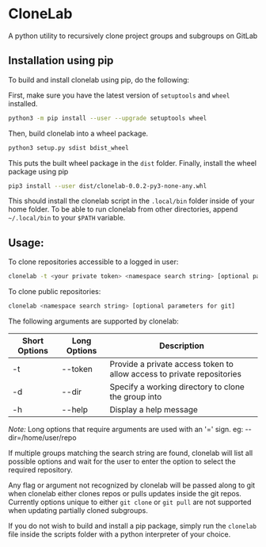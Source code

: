 # CloneLab
A python utility to recursively clone project groups and subgroups on GitLab

## Installation using pip
To build and install clonelab using pip, do the following:

First, make sure you have the latest version of ```setuptools``` and ```wheel``` installed.
```bash
python3 -m pip install --user --upgrade setuptools wheel
```
Then, build clonelab into a wheel package.
```bash
python3 setup.py sdist bdist_wheel
```
This puts the built wheel package in the ```dist``` folder.
Finally, install the wheel package using pip
```bash
pip3 install --user dist/clonelab-0.0.2-py3-none-any.whl
```
This should install the clonelab script in the ```.local/bin``` folder inside of your home folder. To be able to run clonelab from other directories, append ```~/.local/bin``` to your ```$PATH``` variable.

## Usage:
To clone  repositories accessible to a logged in user:
```bash
clonelab -t <your private token> <namespace search string> [optional parameters for git]
```

To clone public repositories:
```bash
clonelab <namespace search string> [optional parameters for git]
```
The following arguments are supported by clonelab:

| Short Options | Long Options | Description |
| ------------- | ------------ | ----------- |
| -t | --token | Provide a private access token to allow access to private repositories |
| -d | --dir | Specify a working directory to clone the group into |
| -h | --help | Display a help message |

*Note:* Long options that require arguments are used with an '=' sign.
eg: --dir=/home/user/repo

If multiple groups matching the search string are found, clonelab will list all possible options and wait for the user to enter the option to select the required repository.

Any flag or argument not recognized by clonelab will be passed along to git when clonelab either clones repos or pulls updates inside the git repos. Currently options unique to either ```git clone``` or ```git pull``` are not supported when updating partially cloned subgroups.

If you do not wish to build and install a pip package, simply run the ```clonelab``` file inside the scripts folder with a python interpreter of your choice.
